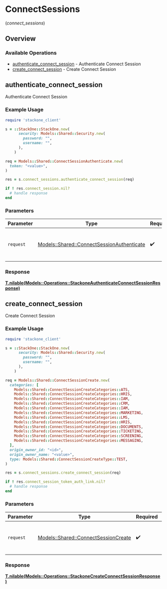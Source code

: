 # ConnectSessions
(*connect_sessions*)

## Overview

### Available Operations

* [authenticate_connect_session](#authenticate_connect_session) - Authenticate Connect Session
* [create_connect_session](#create_connect_session) - Create Connect Session

## authenticate_connect_session

Authenticate Connect Session

### Example Usage

```ruby
require 'stackone_client'

s = ::StackOne::StackOne.new(
      security: Models::Shared::Security.new(
        password: "",
        username: "",
      ),
    )

req = Models::Shared::ConnectSessionAuthenticate.new(
  token: "<value>",
)

res = s.connect_sessions.authenticate_connect_session(req)

if ! res.connect_session.nil?
  # handle response
end

```

### Parameters

| Parameter                                                                                       | Type                                                                                            | Required                                                                                        | Description                                                                                     |
| ----------------------------------------------------------------------------------------------- | ----------------------------------------------------------------------------------------------- | ----------------------------------------------------------------------------------------------- | ----------------------------------------------------------------------------------------------- |
| `request`                                                                                       | [Models::Shared::ConnectSessionAuthenticate](../../models/shared/connectsessionauthenticate.md) | :heavy_check_mark:                                                                              | The request object to use for the request.                                                      |

### Response

**[T.nilable(Models::Operations::StackoneAuthenticateConnectSessionResponse)](../../models/operations/stackoneauthenticateconnectsessionresponse.md)**



## create_connect_session

Create Connect Session

### Example Usage

```ruby
require 'stackone_client'

s = ::StackOne::StackOne.new(
      security: Models::Shared::Security.new(
        password: "",
        username: "",
      ),
    )

req = Models::Shared::ConnectSessionCreate.new(
  categories: [
    Models::Shared::ConnectSessionCreateCategories::ATS,
    Models::Shared::ConnectSessionCreateCategories::HRIS,
    Models::Shared::ConnectSessionCreateCategories::IAM,
    Models::Shared::ConnectSessionCreateCategories::CRM,
    Models::Shared::ConnectSessionCreateCategories::IAM,
    Models::Shared::ConnectSessionCreateCategories::MARKETING,
    Models::Shared::ConnectSessionCreateCategories::LMS,
    Models::Shared::ConnectSessionCreateCategories::HRIS,
    Models::Shared::ConnectSessionCreateCategories::DOCUMENTS,
    Models::Shared::ConnectSessionCreateCategories::TICKETING,
    Models::Shared::ConnectSessionCreateCategories::SCREENING,
    Models::Shared::ConnectSessionCreateCategories::MESSAGING,
  ],
  origin_owner_id: "<id>",
  origin_owner_name: "<value>",
  type: Models::Shared::ConnectSessionCreateType::TEST,
)

res = s.connect_sessions.create_connect_session(req)

if ! res.connect_session_token_auth_link.nil?
  # handle response
end

```

### Parameters

| Parameter                                                                           | Type                                                                                | Required                                                                            | Description                                                                         |
| ----------------------------------------------------------------------------------- | ----------------------------------------------------------------------------------- | ----------------------------------------------------------------------------------- | ----------------------------------------------------------------------------------- |
| `request`                                                                           | [Models::Shared::ConnectSessionCreate](../../models/shared/connectsessioncreate.md) | :heavy_check_mark:                                                                  | The request object to use for the request.                                          |

### Response

**[T.nilable(Models::Operations::StackoneCreateConnectSessionResponse)](../../models/operations/stackonecreateconnectsessionresponse.md)**

